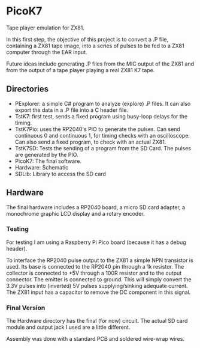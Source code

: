 # PicoK7

Tape player emulation for ZX81.

In this first step, the objective of this project is to convert a .P file, containing a ZX81 tape image, into a series of pulses to be fed to a ZX81 computer through the EAR input.

Future ideas include generating .P files from the MIC output of the ZX81 and from the output of a tape player playing a real ZX81 K7 tape.

## Directories

* PExplorer: a simple C# program to analyze (explore) .P files. It can also export the data in a .P file into a C header file.
* TstK7: first test, sends a fixed program using busy-loop delays for the timing.
* TstK7Pio: uses the RP2040's PIO to generate the pulses. Can send continuous 0 and continuous 1, for timing checks with an oscilloscope. Can also send a fixed program, to check with an actual ZX81.
* TstK7SD: Tests the sending of a program from the SD Card. The pulses are generated by the PIO.
* PicoK7: The final software.
* Hardware: Schematic
* SDLib: Library to access the SD card

## Hardware

The final hardware includes a RP2040 board, a micro SD card adapter, a monochrome graphic LCD display and a rotary encoder.

### Testing

For testing I am using a Raspberry Pi Pico board (because it has a debug header).

To interface the RP2040 pulse output to the ZX81 a simple NPN transistor is used. Its base is connected to the RP2040 pin through a 1k resistor. The collector is connected to +5V through a 100R resistor and to the output connector. The emitter is connected to ground. This will simply convert the 3.3V pulses into (inverted) 5V pulses supplying/sinking adequate current. The ZX81 input has a capacitor to remove the DC component in this signal.

### Final Version

The Hardware directory has the final (for now) circuit. The actual SD card module and output jack I used are a little different.

Assembly was done with a standard PCB and soldered wire-wrap wires.
